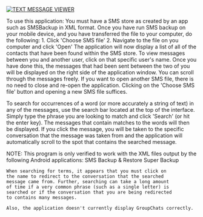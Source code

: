 [![TEXT MESSAGE VIEWER](https://ghit.me/badge.svg?repo=jdvp/TextMessageViewer)](https://ghit.me/repo/jdvp/TextMessageViewer)

To use this application:
You must have a SMS store as created by an app such
as SMSBackup in XML format. Once you have run SMS backup
on your mobile device, and you have transferred the file
to your computer, do the following:
    1. Click 'Choose SMS file'
    2. Navigate to the file on you computer and click 'Open'
The application will now display a list of all of the contacts
that have been found within the SMS store.
To view messages between you and another user, click on that
specific user's name. Once you have done this, the messages that
had been sent between the two of you will be displayed on the
right side of the application window. You can scroll through the
messages freely.
If you want to open another SMS file, there is no need to close
and re-open the application. Clicking on the 'Choose SMS file'
button and opening a new SMS file suffices.

To search for occurrences of a word (or more accurately a string
of text) in any of the messages, use the search bar located at the
top of the interface. Simply type the phrase you are looking to
match and click 'Search' (or hit the enter key). The messages
that contain matches to the words will then be displayed. If you
click the message, you will be taken to the specific conversation
that the message was taken from and the application will automatically
scroll to the spot that contains the searched message.

NOTE:
    This program is only verified to work with the XML files
    output by the following Android applications:
        SMS Backup & Restore
        Super Backup

    When searching for terms, it appears that you must click on
    the name to redirect to the conversation that the searched
    message came from. Further, searching can take a long amount
    of time if a very common phrase (such as a single letter) is
    searched or if the conversation that you are being redirected
    to contains many messages.

    Also, the application doesn't currently display GroupChats correctly.